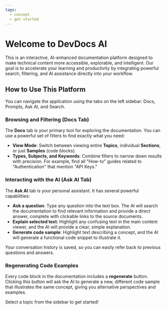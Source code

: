 ```yaml
---
tags:
  - concept
  - get-started
---
```

# Welcome to DevDocs AI

This is an interactive, AI-enhanced documentation platform designed to make technical content more accessible, explorable, and intelligent. Our goal is to accelerate your learning and productivity by integrating powerful search, filtering, and AI assistance directly into your workflow.

## How to Use This Platform

You can navigate the application using the tabs on the left sidebar: Docs, Prompts, Ask AI, and Search.

### Browsing and Filtering (Docs Tab)

The **Docs** tab is your primary tool for exploring the documentation. You can use a powerful set of filters to find exactly what you need:
- **View Mode**: Switch between viewing entire **Topics**, individual **Sections**, or just **Samples** (code blocks).
- **Types, Subjects, and Keywords**: Combine filters to narrow down results with precision. For example, find all "How-to" guides related to "Authentication" that mention "API Keys."

### Interacting with the AI (Ask AI Tab)

The **Ask AI** tab is your personal assistant. It has several powerful capabilities:
- **Ask a question**: Type any question into the text box. The AI will search the documentation to find relevant information and provide a direct answer, complete with clickable links to the source documents.
- **Explain selected text**: Highlight any confusing text in the main content viewer, and the AI will provide a clear, simple explanation.
- **Generate code sample**: Highlight text describing a concept, and the AI will generate a functional code snippet to illustrate it.

Your conversation history is saved, so you can easily refer back to previous questions and answers.

### Regenerating Code Examples

Every code block in the documentation includes a **regenerate** button. Clicking this button will ask the AI to generate a new, different code sample that illustrates the same concept, giving you alternative perspectives and examples.

Select a topic from the sidebar to get started!
